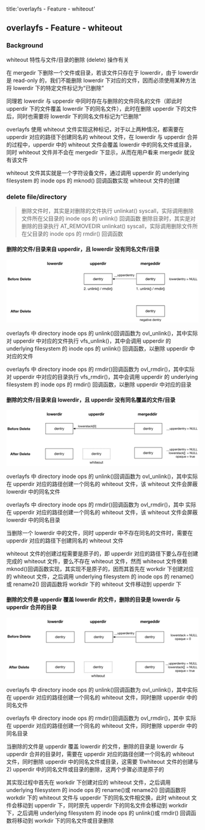 title:'overlayfs - Feature - whiteout'
## overlayfs - Feature - whiteout

### Background

whiteout 特性与文件/目录的删除 (delete) 操作有关

在 mergedir 下删除一个文件或目录，若该文件只存在于 lowerdir，由于 lowerdir 是 read-only 的，我们不能删除 lowerdir 下对应的文件，因而必须使用某种方法将 lowerdir 下的特定文件标记为“已删除”

同理若 lowerdir 与 upperdir 中同时存在与删除的文件同名的文件（即此时 upperdir 下的文件覆盖 lowerdir 下的同名文件），此时在删除 upperdir 下的文件后，同时也需要将 lowerdir 下的同名文件标记为“已删除”

overlayfs 使用 whiteout 文件实现这种标记，对于以上两种情况，都需要在 upperdir 对应的路径下创建同名的 whiteout 文件，在 lowerdir 与 upperdir 合并的过程中，upperdir 中的 whiteout 文件会覆盖 lowerdir 中的同名文件或目录，同时 whiteout 文件并不会在 mergedir 下显示，从而在用户看来 mergedir 就没有该文件

whiteout 文件其实就是一个字符设备文件，通过调用 upperdir 的 underlying filesystem 的 inode ops 的 mknod() 回调函数实现 whiteout 文件的创建


### delete file/directory

> 删除文件时，其实是对删除的文件执行 unlinkat() syscall，实际调用删除文件所在父目录的 inode ops 的 unlink() 回调函数
> 删除目录时，其实是对删除的目录执行 AT_REMOVEDIR unlinkat() syscall，实际调用删除文件所在父目录的 inode ops 的 rmdir() 回调函数


#### 删除的文件/目录来自 upperdir，且 lowerdir 没有同名文件/目录

![overlayfs_delete_1-c600](media/15875536645917/overlayfs_delete_1.jpg)

overlayfs 中 directory inode ops 的 unlink()回调函数为 ovl_unlink()，其中实际对 upperdir 中对应的文件执行 vfs_unlink()，其中会调用 upperdir 的 underlying filesystem 的 inode ops 的 unlink() 回调函数，以删除 upperdir 中对应的文件

overlayfs 中 directory inode ops 的 rmdir()回调函数为 ovl_rmdir()，其中实际对 upperdir 中对应的目录执行 vfs_rmdir()，其中会调用 upperdir 的 underlying filesystem 的 inode ops 的 rmdir() 回调函数，以删除 upperdir 中对应的目录


#### 删除的文件/目录来自 lowerdir，且 upperdir 没有同名覆盖的文件/目录

![overlayfs_delete_2](media/15875536645917/overlayfs_delete_2.jpg)

overlayfs 中 directory inode ops 的 unlink()回调函数为 ovl_unlink()，其中实际在 upperdir 对应的路径创建一个同名的 whiteout 文件，该 whiteout 文件会屏蔽 lowerdir 中的同名文件

overlayfs 中 directory inode ops 的 rmdir()回调函数为 ovl_rmdir()，其中
实际在 upperdir 对应的路径创建一个同名的 whiteout 文件，该 whiteout 文件会屏蔽 lowerdir 中的同名目录


当删除一个 lowerdir 中的文件，同时 upperdir 中不存在同名的文件时，需要在 upperdir 对应的路径下创建同名的 whiteout 文件

whiteout 文件的创建过程需要是原子的，即 upperdir 对应的路径下要么存在创建完成的 whiteout 文件，要么不存在 whiteout 文件，然而 whiteout 文件依赖 mknod()回调函数实现，其实现不是原子的，因而其首先在 workdir 下创建对应的 whiteout 文件，之后调用 underlying filesystem 的 inode ops 的 rename() 或 rename2() 回调函数将 workdir 下的 whiteout 文件移动到 upperdir 下


#### 删除的文件是 upperdir 覆盖 lowerdir 的文件，删除的目录是 lowerdir 与 upperdir 合并的目录

![overlayfs_delete_3](media/15875536645917/overlayfs_delete_3.jpg)

overlayfs 中 directory inode ops 的 unlink()回调函数为 ovl_unlink()，其中实际在 upperdir 对应的路径创建一个同名的 whiteout 文件，同时删除 upperdir 中的同名文件

overlayfs 中 directory inode ops 的 rmdir()回调函数为 ovl_rmdir()，其中
实际在 upperdir 对应的路径创建一个同名的 whiteout 文件，同时删除 upperdir 中的同名目录


当删除的文件是 upperdir 覆盖 lowerdir 的文件，删除的目录是 lowerdir 与 upperdir 合并的目录时，需要在 upperdir 对应的路径创建一个同名的 whiteout 文件，同时删除 upperdir 中的同名文件或目录，这需要 1)whiteout 文件的创建与 2) upperdir 中的同名文件或目录的删除，这两个步骤必须是原子的

其实现过程中首先在 workdir 下创建对应的 whiteout 文件，之后调用 underlying filesystem 的 inode ops 的 rename()或 rename2() 回调函数将 workdir 下的 whiteout 文件与 upperdir 下的同名文件相交换，此时 whiteout 文件会移动到 upperdir 下，同时原先 upperdir 下的同名文件会移动到 workdir 下，之后调用 underlying filesystem 的 inode ops 的 unlink()或 rmdir() 回调函数将移动到 workdir 下的同名文件或目录删除

